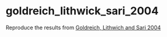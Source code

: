 # goldreich_lithwick_sari_2004
Reproduce the results from [Goldreich, Lithwich and Sari 2004](https://arxiv.org/pdf/astro-ph/0404240.pdf)

